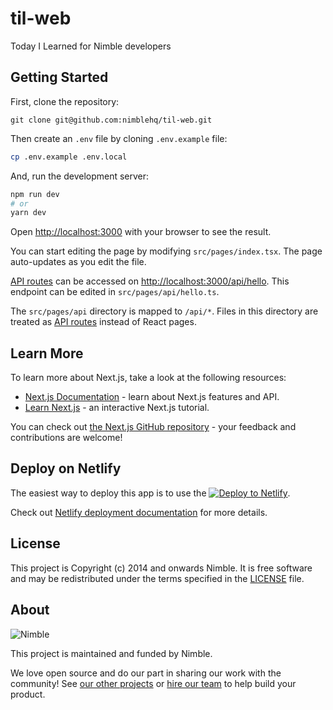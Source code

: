# til-web

Today I Learned for Nimble developers

## Getting Started

First, clone the repository:

`git clone git@github.com:nimblehq/til-web.git`

Then create an `.env` file by cloning `.env.example` file:

```bash
cp .env.example .env.local
```

And, run the development server:

```bash
npm run dev
# or
yarn dev
```

Open [http://localhost:3000](http://localhost:3000) with your browser to see the result.

You can start editing the page by modifying `src/pages/index.tsx`. The page auto-updates as you edit the file.

[API routes](https://nextjs.org/docs/api-routes/introduction) can be accessed on [http://localhost:3000/api/hello](http://localhost:3000/api/hello). This endpoint can be edited in `src/pages/api/hello.ts`.

The `src/pages/api` directory is mapped to `/api/*`. Files in this directory are treated as [API routes](https://nextjs.org/docs/api-routes/introduction) instead of React pages.

## Learn More

To learn more about Next.js, take a look at the following resources:

- [Next.js Documentation](https://nextjs.org/docs) - learn about Next.js features and API.
- [Learn Next.js](https://nextjs.org/learn) - an interactive Next.js tutorial.

You can check out [the Next.js GitHub repository](https://github.com/vercel/next.js/) - your feedback and contributions are welcome!

## Deploy on Netlify

The easiest way to deploy this app is to use the [![Deploy to Netlify](https://www.netlify.com/img/deploy/button.svg)](https://app.netlify.com/start/deploy?repository=https://github.com/nimblehq/til-web).

Check out [Netlify deployment documentation](https://docs.netlify.com/site-deploys/overview/) for more details.

## License

This project is Copyright (c) 2014 and onwards Nimble. It is free software and may be redistributed under the terms specified in the [LICENSE] file.

[license]: /LICENSE

## About

![Nimble](https://assets.nimblehq.co/logo/dark/logo-dark-text-160.png)

This project is maintained and funded by Nimble.

We love open source and do our part in sharing our work with the community!
See [our other projects][community] or [hire our team][hire] to help build your product.

[community]: https://github.com/nimblehq
[hire]: https://nimblehq.co/
